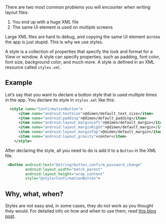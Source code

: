 There are two most common problems you will encounter when writing layout files:

1. You end up with a huge XML file
2. The same UI element is used on multiple screens

Large XML files are hard to debug, and copying the same UI element across the app is just stupid. This is why we use styles.

A style is a collection of properties that specify the look and format for a View or window. A style can specify properties, such as padding, font color, font size, background color, and much more. A style is defined in an XML resource called `styles.xml`.

## Example

Let’s say that you want to declare a button style that is used multiple times in the app. You declare its style in `styles.xml` like this:

```xml
  <style name="ConfirmationButton">
      <item name="android:textSize">@dimen/default_text_size</item>
      <item name="android:padding">@dimen/default_padding</item>
      <item name="android:layout_marginLeft">@dimen/default_margin</item>
      <item name="android:layout_marginRight">@dimen/default_margin</item>
      <item name="android:layout_marginTop">@dimen/default_margin</item>
      <item name="android:layout_gravity">center</item>
    </style>
```

After declaring the style, all you need to do is add it to a `Button` in the XML file.

```xml
 <Button android:text="@string/button_confirm_password_change"
         android:layout_width="match_parent"
         android:layout_height="wrap_content"
         style="@style/ConfirmationButton">
```

## Why, what, when?

Styles are not easy and, in some cases, they do not work as you thought they would. For detailed info on how and when to use them, read [this blog post](http://blog.danlew.net/2014/11/19/styles-on-android/).
